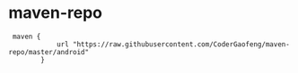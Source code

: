 # maven-repo

```
 maven {
            url "https://raw.githubusercontent.com/CoderGaofeng/maven-repo/master/android"
        }
```

